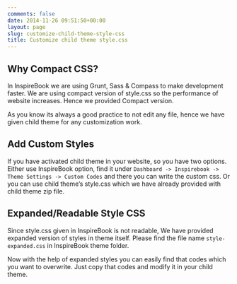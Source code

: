 ```yaml
---
comments: false
date: 2014-11-26 09:51:50+00:00
layout: page
slug: customize-child-theme-style-css
title: Customize child theme style.css
---
```


## Why Compact CSS?


In InspireBook we are using Grunt, Sass & Compass to make development faster. We are using compact version of style.css so the performance of website increases. Hence we provided Compact version.

As you know its always a good practice to not edit any file, hence we have given child theme for any customization work.


## Add Custom Styles


If you have activated child theme in your website, so you have two options. Either use InspireBook option, find it under `Dashboard -> Inspirebook -> Theme Settings -> Custom Codes` and there you can write the custom css. Or you can use child theme’s style.css which we have already provided with child theme zip file.


## Expanded/Readable Style CSS


Since style.css given in InspireBook is not readable, We have provided expanded version of styles in theme itself. Please find the file name `style-expanded.css` in InspireBook theme folder.

Now with the help of expanded styles you can easily find that codes which you want to overwrite. Just copy that codes and modify it in your child theme.
